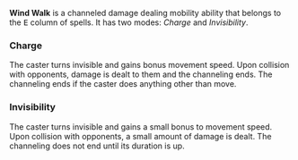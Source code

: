 **Wind Walk** is a channeled damage dealing mobility ability that belongs to the <kbd>E</kbd> column of spells. It has two modes: *Charge* and *Invisibility*.

### Charge

The caster turns invisible and gains bonus movement speed. Upon collision with opponents, damage is dealt to them and the channeling ends. The channeling ends if the caster does anything other than move.

### Invisibility

The caster turns invisible and gains a small bonus to movement speed. Upon collision with opponents, a small amount of damage is dealt. The channeling does not end until its duration is up.
